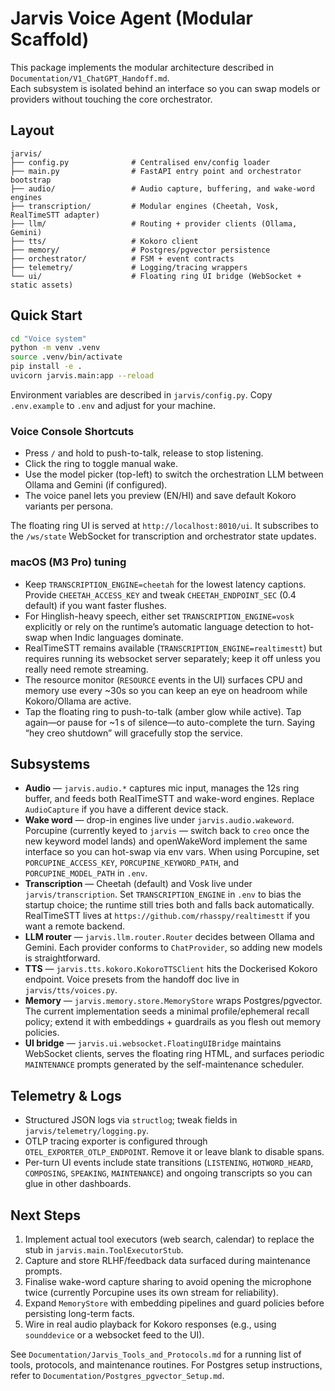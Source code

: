 # Jarvis Voice Agent (Modular Scaffold)

This package implements the modular architecture described in `Documentation/V1_ChatGPT_Handoff.md`.  
Each subsystem is isolated behind an interface so you can swap models or providers without touching the core orchestrator.

## Layout

```
jarvis/
├── config.py              # Centralised env/config loader
├── main.py                # FastAPI entry point and orchestrator bootstrap
├── audio/                 # Audio capture, buffering, and wake-word engines
├── transcription/         # Modular engines (Cheetah, Vosk, RealTimeSTT adapter)
├── llm/                   # Routing + provider clients (Ollama, Gemini)
├── tts/                   # Kokoro client
├── memory/                # Postgres/pgvector persistence
├── orchestrator/          # FSM + event contracts
├── telemetry/             # Logging/tracing wrappers
└── ui/                    # Floating ring UI bridge (WebSocket + static assets)
```

## Quick Start

```bash
cd "Voice system"
python -m venv .venv
source .venv/bin/activate
pip install -e .
uvicorn jarvis.main:app --reload
```

Environment variables are described in `jarvis/config.py`. Copy `.env.example` to `.env` and adjust for your machine.

### Voice Console Shortcuts

- Press `/` and hold to push-to-talk, release to stop listening.
- Click the ring to toggle manual wake.
- Use the model picker (top-left) to switch the orchestration LLM between Ollama and Gemini (if configured).
- The voice panel lets you preview (EN/HI) and save default Kokoro variants per persona.

The floating ring UI is served at `http://localhost:8010/ui`. It subscribes to the `/ws/state` WebSocket for transcription and orchestrator state updates.

### macOS (M3 Pro) tuning

- Keep `TRANSCRIPTION_ENGINE=cheetah` for the lowest latency captions. Provide `CHEETAH_ACCESS_KEY` and tweak `CHEETAH_ENDPOINT_SEC` (0.4 default) if you want faster flushes.
- For Hinglish-heavy speech, either set `TRANSCRIPTION_ENGINE=vosk` explicitly or rely on the runtime’s automatic language detection to hot-swap when Indic languages dominate.
- RealTimeSTT remains available (`TRANSCRIPTION_ENGINE=realtimestt`) but requires running its websocket server separately; keep it off unless you really need remote streaming.
- The resource monitor (`RESOURCE` events in the UI) surfaces CPU and memory use every ~30s so you can keep an eye on headroom while Kokoro/Ollama are active.
- Tap the floating ring to push-to-talk (amber glow while active). Tap again—or pause for ~1 s of silence—to auto-complete the turn. Saying “hey creo shutdown” will gracefully stop the service.

## Subsystems

- **Audio** — `jarvis.audio.*` captures mic input, manages the 12s ring buffer, and feeds both RealTimeSTT and wake-word engines. Replace `AudioCapture` if you have a different device stack.
- **Wake word** — drop-in engines live under `jarvis.audio.wakeword`. Porcupine (currently keyed to `jarvis` — switch back to `creo` once the new keyword model lands) and openWakeWord implement the same interface so you can hot-swap via env vars. When using Porcupine, set `PORCUPINE_ACCESS_KEY`, `PORCUPINE_KEYWORD_PATH`, and `PORCUPINE_MODEL_PATH` in `.env`.
- **Transcription** — Cheetah (default) and Vosk live under `jarvis/transcription`. Set `TRANSCRIPTION_ENGINE` in `.env` to bias the startup choice; the runtime still tries both and falls back automatically. RealTimeSTT lives at `https://github.com/rhasspy/realtimestt` if you want a remote backend.
- **LLM router** — `jarvis.llm.router.Router` decides between Ollama and Gemini. Each provider conforms to `ChatProvider`, so adding new models is straightforward.
- **TTS** — `jarvis.tts.kokoro.KokoroTTSClient` hits the Dockerised Kokoro endpoint. Voice presets from the handoff doc live in `jarvis/tts/voices.py`.
- **Memory** — `jarvis.memory.store.MemoryStore` wraps Postgres/pgvector. The current implementation seeds a minimal profile/ephemeral recall policy; extend it with embeddings + guardrails as you flesh out memory policies.
- **UI bridge** — `jarvis.ui.websocket.FloatingUIBridge` maintains WebSocket clients, serves the floating ring HTML, and surfaces periodic `MAINTENANCE` prompts generated by the self-maintenance scheduler.

## Telemetry & Logs

- Structured JSON logs via `structlog`; tweak fields in `jarvis/telemetry/logging.py`.
- OTLP tracing exporter is configured through `OTEL_EXPORTER_OTLP_ENDPOINT`. Remove it or leave blank to disable spans.
- Per-turn UI events include state transitions (`LISTENING`, `HOTWORD_HEARD`, `COMPOSING`, `SPEAKING`, `MAINTENANCE`) and ongoing transcripts so you can glue in other dashboards.

## Next Steps

1. Implement actual tool executors (web search, calendar) to replace the stub in `jarvis.main.ToolExecutorStub`.
2. Capture and store RLHF/feedback data surfaced during maintenance prompts.
3. Finalise wake-word capture sharing to avoid opening the microphone twice (currently Porcupine uses its own stream for reliability).
4. Expand `MemoryStore` with embedding pipelines and guard policies before persisting long-term facts.
5. Wire in real audio playback for Kokoro responses (e.g., using `sounddevice` or a websocket feed to the UI).

See `Documentation/Jarvis_Tools_and_Protocols.md` for a running list of tools, protocols, and maintenance routines.
For Postgres setup instructions, refer to `Documentation/Postgres_pgvector_Setup.md`.
